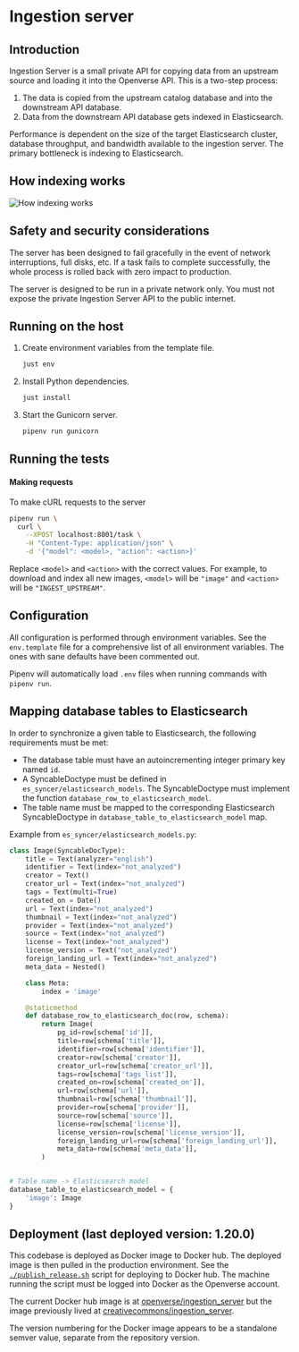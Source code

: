 # Ingestion server

## Introduction

Ingestion Server is a small private API for copying data from an upstream source and loading it into the Openverse API. This is a two-step process:

1. The data is copied from the upstream catalog database and into the downstream API database.
2. Data from the downstream API database gets indexed in Elasticsearch.

Performance is dependent on the size of the target Elasticsearch cluster, database throughput, and bandwidth available to the ingestion server. The primary bottleneck is indexing to Elasticsearch.

## How indexing works

![How indexing works](../readme_assets/howitworks.png)

## Safety and security considerations

The server has been designed to fail gracefully in the event of network interruptions, full disks, etc. If a task fails to complete successfully, the whole process is rolled back with zero impact to production.

The server is designed to be run in a private network only. You must not expose the private Ingestion Server API to the public internet.

## Running on the host

1. Create environment variables from the template file.
   ```bash
   just env
   ```

2. Install Python dependencies.
   ```bash
   just install
   ```

3. Start the Gunicorn server.
   ```bash
   pipenv run gunicorn
   ```

## Running the tests

<!-- TODO -->

#### Making requests

To make cURL requests to the server
```bash
pipenv run \
  curl \
    --XPOST localhost:8001/task \
    -H "Content-Type: application/json" \
    -d '{"model": <model>, "action": <action>}'
```

Replace `<model>` and `<action>` with the correct values. For example, to
download and index all new images, `<model>` will be `"image"` and `<action>`
will be `"INGEST_UPSTREAM"`.

## Configuration

All configuration is performed through environment variables. See the `env.template` file for a comprehensive list of all environment variables. The ones with sane defaults have been commented out.

Pipenv will automatically load `.env` files when running commands with `pipenv run`.

## Mapping database tables to Elasticsearch

In order to synchronize a given table to Elasticsearch, the following requirements must be met:

- The database table must have an autoincrementing integer primary key named `id`.
- A SyncableDoctype must be defined in `es_syncer/elasticsearch_models`. The SyncableDoctype must implement the function `database_row_to_elasticsearch_model`.
- The table name must be mapped to the corresponding Elasticsearch SyncableDoctype in `database_table_to_elasticsearch_model` map.

Example from `es_syncer/elasticsearch_models.py`:

```python
class Image(SyncableDocType):
    title = Text(analyzer="english")
    identifier = Text(index="not_analyzed")
    creator = Text()
    creator_url = Text(index="not_analyzed")
    tags = Text(multi=True)
    created_on = Date()
    url = Text(index="not_analyzed")
    thumbnail = Text(index="not_analyzed")
    provider = Text(index="not_analyzed")
    source = Text(index="not_analyzed")
    license = Text(index="not_analyzed")
    license_version = Text("not_analyzed")
    foreign_landing_url = Text(index="not_analyzed")
    meta_data = Nested()

    class Meta:
        index = 'image'

    @staticmethod
    def database_row_to_elasticsearch_doc(row, schema):
        return Image(
            pg_id=row[schema['id']],
            title=row[schema['title']],
            identifier=row[schema['identifier']],
            creator=row[schema['creator']],
            creator_url=row[schema['creator_url']],
            tags=row[schema['tags_list']],
            created_on=row[schema['created_on']],
            url=row[schema['url']],
            thumbnail=row[schema['thumbnail']],
            provider=row[schema['provider']],
            source=row[schema['source']],
            license=row[schema['license']],
            license_version=row[schema['license_version']],
            foreign_landing_url=row[schema['foreign_landing_url']],
            meta_data=row[schema['meta_data']],
        )


# Table name -> Elasticsearch model
database_table_to_elasticsearch_model = {
    'image': Image
}
```

## Deployment (last deployed version: 1.20.0)

This codebase is deployed as Docker image to Docker hub. The deployed image is then pulled in the production environment. See the [`./publish_release.sh`](publish_release.sh) script for deploying to Docker hub. The machine running the script must be logged into Docker as the Openverse account.

The current Docker hub image is at [openverse/ingestion_server](https://hub.docker.com/r/openverse/ingestion_server) but the image previously lived at [creativecommons/ingestion_server](https://hub.docker.com/r/creativecommons/ingestion_server).

The version numbering for the Docker image appears to be a standalone semver value, separate from the repository version.
